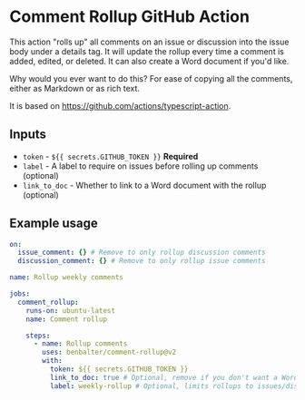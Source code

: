 # Comment Rollup GitHub Action

This action "rolls up" all comments on an issue or discussion into the issue body under a details tag. It will update the rollup every time a comment is added, edited, or deleted. It can also create a Word document if you'd like.

Why would you ever want to do this? For ease of copying all the comments, either as Markdown or as rich text.

It is based on https://github.com/actions/typescript-action.

## Inputs

* `token` - `${{ secrets.GITHUB_TOKEN }}` **Required**
* `label` - A label to require on issues before rolling up comments (optional)
* `link_to_doc` - Whether to link to a Word document with the rollup (optional)

## Example usage

```yaml
on: 
  issue_comment: {} # Remove to only rollup discussion comments
  discussion_comment: {} # Remove to only rollup issue comments

name: Rollup weekly comments

jobs:
  comment_rollup:
    runs-on: ubuntu-latest
    name: Comment rollup

    steps:
      - name: Rollup comments
        uses: benbalter/comment-rollup@v2
        with:
          token: ${{ secrets.GITHUB_TOKEN }}
          link_to_doc: true # Optional, remove if you don't want a Word doc.
          label: weekly-rollup # Optional, limits rollups to issues/discussions with the given label
```

